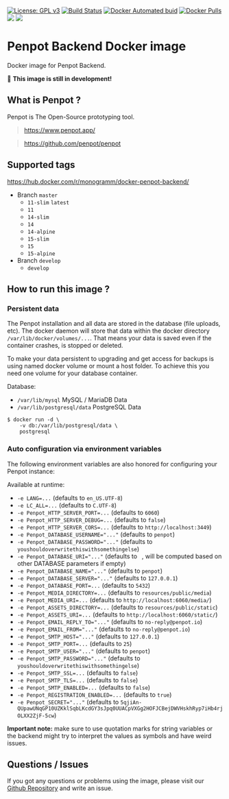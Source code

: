 [![License: GPL v3][uri_license_image]][uri_license]
[![Build Status](https://travis-ci.org/Monogramm/docker-penpot-backend.svg)](https://travis-ci.org/Monogramm/docker-penpot-backend)
[![Docker Automated buid](https://img.shields.io/docker/cloud/build/monogramm/docker-penpot-backend.svg)](https://hub.docker.com/r/monogramm/docker-penpot-backend/)
[![Docker Pulls](https://img.shields.io/docker/pulls/monogramm/docker-penpot-backend.svg)](https://hub.docker.com/r/monogramm/docker-penpot-backend/)
[![](https://images.microbadger.com/badges/version/monogramm/docker-penpot-backend.svg)](https://microbadger.com/images/monogramm/docker-penpot-backend)
[![](https://images.microbadger.com/badges/image/monogramm/docker-penpot-backend.svg)](https://microbadger.com/images/monogramm/docker-penpot-backend)

# Penpot Backend Docker image

Docker image for Penpot Backend.

🚧 **This image is still in development!**

## What is Penpot ?

Penpot is The Open-Source prototyping tool.

> <https://www.penpot.app/>

> <https://github.com/penpot/penpot>

## Supported tags

<https://hub.docker.com/r/monogramm/docker-penpot-backend/>

-   Branch `master`
    -   `11-slim` `latest`
    -   `11`
    -   `14-slim`
    -   `14`
    -   `14-alpine`
    -   `15-slim`
    -   `15`
    -   `15-alpine`
-   Branch `develop`
    -   `develop`

## How to run this image ?

### Persistent data

The Penpot installation and all data are stored in the database (file uploads, etc). The docker daemon will store that data within the docker directory `/var/lib/docker/volumes/...`. That means your data is saved even if the container crashes, is stopped or deleted.

To make your data persistent to upgrading and get access for backups is using named docker volume or mount a host folder. To achieve this you need one volume for your database container.

Database:

-   `/var/lib/mysql` MySQL / MariaDB Data
-   `/var/lib/postgresql/data` PostgreSQL Data

```console
$ docker run -d \
    -v db:/var/lib/postgresql/data \
    postgresql
```

### Auto configuration via environment variables

The following environment variables are also honored for configuring your Penpot instance:

Available at runtime:

-   `-e LANG=...` (defaults to `en_US.UTF-8`)
-   `-e LC_ALL=...` (defaults to `C.UTF-8`)
-   `-e Penpot_HTTP_SERVER_PORT=...` (defaults to `6060`)
-   `-e Penpot_HTTP_SERVER_DEBUG=...` (defaults to `false`)
-   `-e Penpot_HTTP_SERVER_CORS=...` (defaults to `http://localhost:3449`)
-   `-e Penpot_DATABASE_USERNAME="..."` (defaults to `penpot`)
-   `-e Penpot_DATABASE_PASSWORD="..."` (defaults to `youshouldoverwritethiswithsomethingelse`)
-   `-e Penpot_DATABASE_URI="..."` (defaults to ` `, will be computed based on other DATABASE parameters if empty)
-   `-e Penpot_DATABASE_NAME="..."` (defaults to `penpot`)
-   `-e Penpot_DATABASE_SERVER="..."` (defaults to `127.0.0.1`)
-   `-e Penpot_DATABASE_PORT=...` (defaults to `5432`)
-   `-e Penpot_MEDIA_DIRECTORY=...` (defaults to `resources/public/media`)
-   `-e Penpot_MEDIA_URI=...` (defaults to `http://localhost:6060/media/`)
-   `-e Penpot_ASSETS_DIRECTORY=...` (defaults to `resources/public/static`)
-   `-e Penpot_ASSETS_URI=...` (defaults to `http://localhost:6060/static/`)
-   `-e Penpot_EMAIL_REPLY_TO="..."` (defaults to `no-reply@penpot.io`)
-   `-e Penpot_EMAIL_FROM="..."` (defaults to `no-reply@penpot.io`)
-   `-e Penpot_SMTP_HOST="..."` (defaults to `127.0.0.1`)
-   `-e Penpot_SMTP_PORT=...` (defaults to `25`)
-   `-e Penpot_SMTP_USER="..."` (defaults to `penpot`)
-   `-e Penpot_SMTP_PASSWORD="..."` (defaults to `youshouldoverwritethiswithsomethingelse`)
-   `-e Penpot_SMTP_SSL=...` (defaults to `false`)
-   `-e Penpot_SMTP_TLS=...` (defaults to `false`)
-   `-e Penpot_SMTP_ENABLED=...` (defaults to `false`)
-   `-e Penpot_REGISTRATION_ENABLED=...` (defaults to `true`)
-   `-e Penpot_SECRET="..."` (defaults to `5qjiAn-QUpawUNqGP10UZKklSqbLKcdGY3sJpq0UUACpVXGg2HOFJCBejDWVHskhRyp7iHb4rjOLXX2ZjF-5cw`)

**Important note:** make sure to use quotation marks for string variables or the backend might try to interpret the values as symbols and have weird issues.

## Questions / Issues

If you got any questions or problems using the image, please visit our [Github Repository](https://github.com/Monogramm/docker-penpot-backend) and write an issue.

[uri_license]: http://www.gnu.org/licenses/gpl.html

[uri_license_image]: https://img.shields.io/badge/License-GPL%20v3-blue.svg

